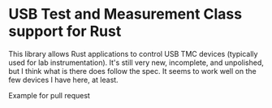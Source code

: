USB Test and Measurement Class support for Rust
================================================

This library allows Rust applications to control USB TMC devices (typically used for lab instrumentation).  It's still very new, incomplete, and unpolished, but I think what is there does follow the spec.  It seems to work well on the few devices I have here, at least.


Example for pull request